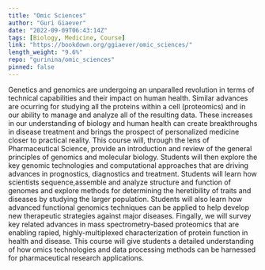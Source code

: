 ```yaml
---
title: "Omic Sciences"
author: "Guri Giaever"
date: "2022-09-09T06:43:14Z"
tags: [Biology, Medicine, Course]
link: "https://bookdown.org/ggiaever/omic_sciences/"
length_weight: "9.6%"
repo: "gurinina/omic_sciences"
pinned: false
---
```


Genetics and genomics are undergoing an unparalled revolution in terms of technical capabilities and their impact on human health. Similar advances are ocurring for studying all the proteins within a cell (proteomics) and in our ability to manage and analyze all of the resulting data. These increases in our understanding of biology and human health can create breakthroughs in disease treatment and brings the prospect of personalized medicine closer to practical reality. This course will, through the lens of Pharmaceutical Science, provide an introduction and review of the general principles of genomics and molecular biology. Students will then explore the key genomic technologies and computational approaches that are driving advances in prognostics, diagnostics and treatment. Students will learn how scientists sequence,assemble and analyze structure and function of genomes and explore methods for determining the heretibility of traits and diseases by studying the larger population. Students will also learn how advanced functional genomics techniques can be applied to help develop new therapeutic strategies against major diseases. Fingally, we will survey key related advances in mass spectrometry-based proteomics that are enabling rapied, highly-multiplexed characterization of protein function in health and disease. This course will give students a detailed understanding of how omics technologies and data processing methods can be harnessed for pharmaceutical research applications.
